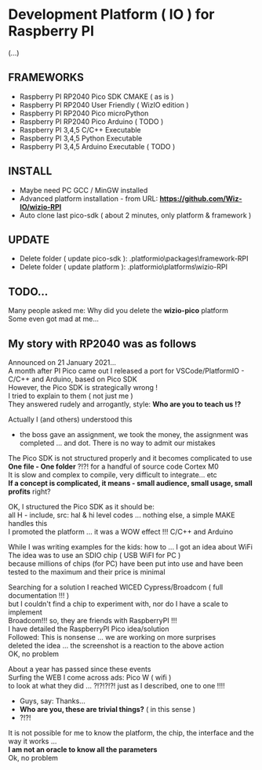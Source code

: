 # Development Platform ( IO ) for Raspberry PI

(...)

## FRAMEWORKS
* Raspberry PI RP2040 Pico SDK CMAKE ( as is )
* Raspberry PI RP2040 User Friendly ( WizIO edition )
* Raspberry PI RP2040 Pico microPython
* Raspberry PI RP2040 Pico Arduino ( TODO )
* Raspberry PI 3,4,5 C/C++ Executable
* Raspberry PI 3,4,5 Python Executable
* Raspberry PI 3,4,5 Arduino Executable ( TODO )

## INSТALL 
* Maybe need PC GCC / MinGW installed
* Advanced platform installation - from URL: **https://github.com/Wiz-IO/wizio-RPI**
* Auto clone last pico-sdk ( about 2 minutes, only platform & framework )

## UPDATE
* Delete folder ( update pico-sdk ): .platformio\packages\framework-RPI
* Delete folder ( update platform ): .platformio\platforms\wizio-RPI

## TODO...

Many people asked me: Why did you delete the **wizio-pico** platform<br>
Some even got mad at me...<br>
## My story with RP2040 was as follows
Announced on 21 January 2021...<br>
A month after PI Pico came out I released a port for VSCode/PlatformIO - C/C++ and Arduino, based on Pico SDK<br>
However, the Pico SDK is strategically wrong !<br>
I tried to explain to them ( not just me )<br>
They answered rudely and arrogantly, style: **Who are you to teach us !?**<br>

Аctually I (and others) understood this<br>
- the boss gave an assignment, we took the money, the assignment was completed ... and dot. There is no way to admit our mistakes


The Pico SDK is not structured properly and it becomes complicated to use<br>
**One file - One folder** ?!?! for a handful of source code Cortex M0<br>
It is slow and complex to compile, very difficult to integrate... etc<br>
**If a concept is complicated, it means - small audience, small usage, small profits** right?<br>

OK, I structured the Pico SDK as it should be: <br>
all H - include, src: hal & hi level codes ... nothing else, a simple MAKE handles this<br>
I promoted the platform ... it was a WOW effect !!! C/C++ and Arduino<br>

While I was writing examples for the kids: how to ... I got an idea about WiFi<br>
The idea was to use an SDIO chip ( USB WiFI for PC )<br>
because millions of chips (for PC) have been put into use and have been tested to the maximum and their price is minimal<br>

Searching for a solution I reached WICED Cypress/Broadcom ( full documentation !!! )<br>
but I couldn't find a chip to experiment with, nor do I have a scale to implement<br>
Broadcom!!! so, they are friends with RaspberryPI !!!<br>
I have detailed the RaspberryPI Pico idea/solution<br>
Followed: This is nonsense ... we are working on more surprises<br>
deleted the idea ... the screenshot is a reaction to the above action<br>
OK, no problem<br>

About a year has passed since these events<br>
Surfing the WEB I come across ads: Pico W ( wifi )<br>
to look at what they did ... ?!?!?!?! just as I described, one to one !!!!<br>
- Guys, say: Thanks...<br>
- **Who are you, these are trivial things?** ( in this sense )<br>
- ?!?!<br>

It is not possible for me to know the platform, the chip, the interface and the way it works ... <br>
**I am not an oracle to know all the parameters**<br>
Ok, no problem<br>


